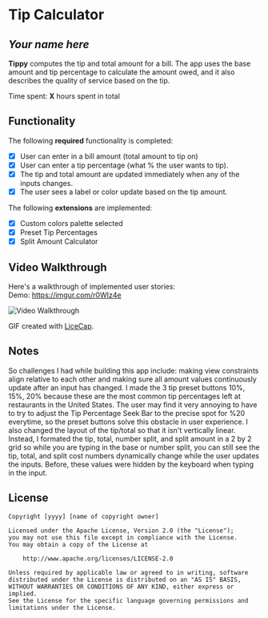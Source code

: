 # Tip Calculator 

## *Your name here*

**Tippy** computes the tip and total amount for a bill. The app uses the base amount and tip percentage to calculate the amount owed, and it also describes the quality of service based on the tip.

Time spent: **X** hours spent in total

## Functionality 

The following **required** functionality is completed:

* [x] User can enter in a bill amount (total amount to tip on)
* [x] User can enter a tip percentage (what % the user wants to tip).
* [x] The tip and total amount are updated immediately when any of the inputs changes.
* [x] The user sees a label or color update based on the tip amount. 

The following **extensions** are implemented:

* [x] Custom colors palette selected
* [x] Preset Tip Percentages
* [x] Split Amount Calculator

## Video Walkthrough

Here's a walkthrough of implemented user stories:  
Demo: https://imgur.com/r0WIz4e

<img src='https://imgur.com/r0WIz4e' title='Video Walkthrough' width='' alt='Video Walkthrough' />

GIF created with [LiceCap](http://www.cockos.com/licecap/).

## Notes

So challenges I had while building this app include: making view constraints align relative to each other and making sure all amount values continuously update after an input has changed. I made the 3 tip preset buttons 10%, 15%, 20% because these are the most common tip percentages left at restaurants in the United States. The user may find it very annoying to have to try to adjust the Tip Percentage Seek Bar to the precise spot for %20 everytime, so the preset buttons solve this obstacle in user experience. I also changed the layout of the tip/total so that it isn't vertically linear. Instead, I formated the tip, total, number split, and split amount in a 2 by 2 grid so while you are typing in the base or number split, you can still see the tip, total, and split cost numbers dynamically change while the user updates the inputs. Before, these values were hidden by the keyboard when typing in the input.

## License

    Copyright [yyyy] [name of copyright owner]

    Licensed under the Apache License, Version 2.0 (the "License");
    you may not use this file except in compliance with the License.
    You may obtain a copy of the License at

        http://www.apache.org/licenses/LICENSE-2.0

    Unless required by applicable law or agreed to in writing, software
    distributed under the License is distributed on an "AS IS" BASIS,
    WITHOUT WARRANTIES OR CONDITIONS OF ANY KIND, either express or implied.
    See the License for the specific language governing permissions and
    limitations under the License.
